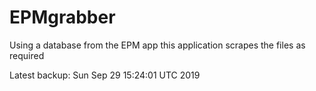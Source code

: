 # EPMgrabber
Using a database from the EPM app this application scrapes the files as required


Latest backup: Sun Sep 29 15:24:01 UTC 2019
